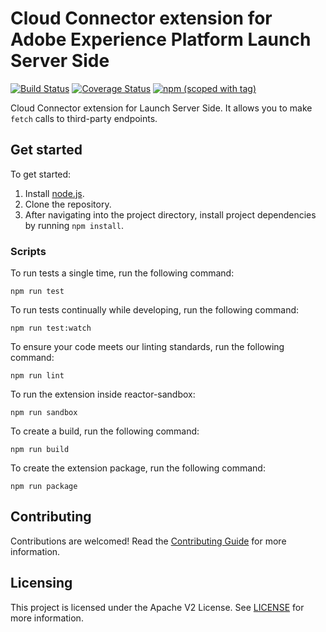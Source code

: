 # Cloud Connector extension for Adobe Experience Platform Launch Server Side

[![Build Status](https://img.shields.io/github/workflow/status/adobe/reactor-extension-cloud-connector-edge/ci?style=flat)](https://github.com/adobe/reactor-extension-cloud-connector-edge/actions)
[![Coverage Status](https://coveralls.io/repos/github/adobe/reactor-extension-cloud-connector-edge/badge.svg?branch=main)](https://coveralls.io/github/adobe/reactor-extension-cloud-connector-edge?branch=main)
[![npm (scoped with tag)](https://img.shields.io/npm/v/@adobe/reactor-extension-cloud-connector-edge.svg?style=flat)](https://www.npmjs.com/package/@adobe/reactor-extension-cloud-connector-edge)

Cloud Connector extension for Launch Server Side. It allows you to make `fetch` calls to third-party endpoints.

## Get started

To get started:

1. Install [node.js](https://nodejs.org/).
2. Clone the repository.
3. After navigating into the project directory, install project dependencies by running `npm install`.

### Scripts

To run tests a single time, run the following command:

`npm run test`

To run tests continually while developing, run the following command:

`npm run test:watch`

To ensure your code meets our linting standards, run the following command:

`npm run lint`

To run the extension inside reactor-sandbox:

`npm run sandbox`

To create a build, run the following command:

`npm run build`

To create the extension package, run the following command:

`npm run package`

## Contributing

Contributions are welcomed! Read the [Contributing Guide](./.github/CONTRIBUTING.md) for more information.

## Licensing

This project is licensed under the Apache V2 License. See [LICENSE](LICENSE) for more information.
